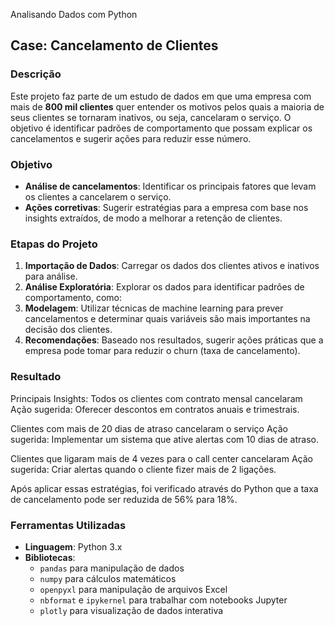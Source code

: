 Analisando Dados com Python

## Case: Cancelamento de Clientes

### Descrição
Este projeto faz parte de um estudo de dados em que uma empresa com mais de **800 mil clientes** quer entender os motivos pelos quais a maioria de seus clientes se tornaram inativos, ou seja, cancelaram o serviço. O objetivo é identificar padrões de comportamento que possam explicar os cancelamentos e sugerir ações para reduzir esse número.

### Objetivo
- **Análise de cancelamentos**: Identificar os principais fatores que levam os clientes a cancelarem o serviço.
- **Ações corretivas**: Sugerir estratégias para a empresa com base nos insights extraídos, de modo a melhorar a retenção de clientes.

### Etapas do Projeto

1. **Importação de Dados**: Carregar os dados dos clientes ativos e inativos para análise.
2. **Análise Exploratória**: Explorar os dados para identificar padrões de comportamento, como:
3. **Modelagem**: Utilizar técnicas de machine learning para prever cancelamentos e determinar quais variáveis são mais importantes na decisão dos clientes.
4. **Recomendações**: Baseado nos resultados, sugerir ações práticas que a empresa pode tomar para reduzir o churn (taxa de cancelamento).

### Resultado
Principais Insights:
Todos os clientes com contrato mensal cancelaram
Ação sugerida: Oferecer descontos em contratos anuais e trimestrais.

Clientes com mais de 20 dias de atraso cancelaram o serviço 
Ação sugerida: Implementar um sistema que ative alertas com 10 dias de atraso.

Clientes que ligaram mais de 4 vezes para o call center cancelaram 
Ação sugerida: Criar alertas quando o cliente fizer mais de 2 ligações.

Após aplicar essas estratégias, foi verificado através do Python que a taxa de cancelamento pode ser reduzida de 56% para 18%.

   
### Ferramentas Utilizadas
- **Linguagem**: Python 3.x
- **Bibliotecas**:
  - `pandas` para manipulação de dados
  - `numpy` para cálculos matemáticos
  - `openpyxl` para manipulação de arquivos Excel
  - `nbformat` e `ipykernel` para trabalhar com notebooks Jupyter
  - `plotly` para visualização de dados interativa


